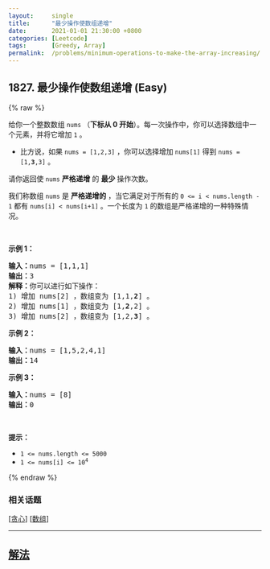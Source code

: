 ```yaml
---
layout:     single
title:      "最少操作使数组递增"
date:       2021-01-01 21:30:00 +0800
categories: [Leetcode]
tags:       [Greedy, Array]
permalink:  /problems/minimum-operations-to-make-the-array-increasing/
---
```


## 1827. 最少操作使数组递增 (Easy)

{% raw %}

<p>给你一个整数数组 <code>nums</code> （<strong>下标从 0 开始</strong>）。每一次操作中，你可以选择数组中一个元素，并将它增加 <code>1</code> 。</p>

<ul>
	<li>比方说，如果 <code>nums = [1,2,3]</code> ，你可以选择增加 <code>nums[1]</code> 得到 <code>nums = [1,<b>3</b>,3]</code> 。</li>
</ul>

<p>请你返回使 <code>nums</code> <strong>严格递增</strong> 的 <strong>最少</strong> 操作次数。</p>

<p>我们称数组 <code>nums</code> 是 <strong>严格递增的</strong> ，当它满足对于所有的 <code>0 &lt;= i &lt; nums.length - 1</code> 都有 <code>nums[i] &lt; nums[i+1]</code> 。一个长度为 <code>1</code> 的数组是严格递增的一种特殊情况。</p>

<p> </p>

<p><strong>示例 1：</strong></p>

<pre><b>输入：</b>nums = [1,1,1]
<b>输出：</b>3
<b>解释：</b>你可以进行如下操作：
1) 增加 nums[2] ，数组变为 [1,1,<strong>2</strong>] 。
2) 增加 nums[1] ，数组变为 [1,<strong>2</strong>,2] 。
3) 增加 nums[2] ，数组变为 [1,2,<strong>3</strong>] 。
</pre>

<p><strong>示例 2：</strong></p>

<pre><b>输入：</b>nums = [1,5,2,4,1]
<b>输出：</b>14
</pre>

<p><strong>示例 3：</strong></p>

<pre><b>输入：</b>nums = [8]
<b>输出：</b>0
</pre>

<p> </p>

<p><strong>提示：</strong></p>

<ul>
	<li><code>1 &lt;= nums.length &lt;= 5000</code></li>
	<li><code>1 &lt;= nums[i] &lt;= 10<sup>4</sup></code></li>
</ul>

{% endraw %}

### 相关话题
  [[贪心](https://github.com/openset/leetcode/tree/master/tag/greedy/README.md)]
  [[数组](https://github.com/openset/leetcode/tree/master/tag/array/README.md)]

---

## [解法](https://github.com/openset/leetcode/tree/master/problems/minimum-operations-to-make-the-array-increasing)
